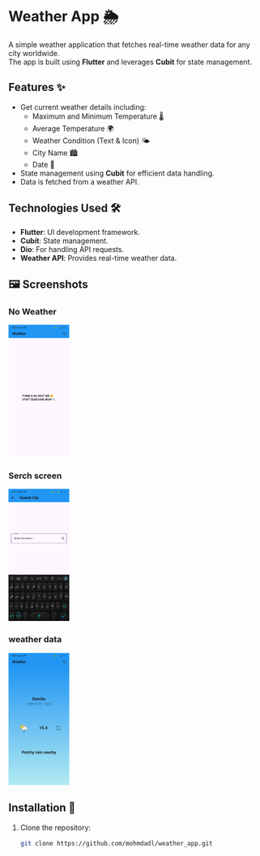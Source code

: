 # Weather App 🌦️

A simple weather application that fetches real-time weather data for any city worldwide.  
The app is built using **Flutter** and leverages **Cubit** for state management.

## Features ✨

- Get current weather details including:
  - Maximum and Minimum Temperature 🌡️
  - Average Temperature 🌍
  - Weather Condition (Text & Icon) 🌤️
  - City Name 🏙️
  - Date 📅
- State management using **Cubit** for efficient data handling.
- Data is fetched from a weather API.

## Technologies Used 🛠️

- **Flutter**: UI development framework.
- **Cubit**: State management.
- **Dio**: For handling API requests.
- **Weather API**: Provides real-time weather data.

## 🖼️ Screenshots


### No Weather
<img src="sceenshots\noWeather.jpg" alt="HomeScreen Section" width="120"/> 


### Serch screen
<img src="sceenshots\searchScreen.jpg" alt="Colors Section" width="120"/> 


### weather data
<img src="sceenshots\weatherData.jpg" alt="Colors Section" width="120"/>



## Installation 🚀

1. Clone the repository:
   ```bash
   git clone https://github.com/mohmdadl/weather_app.git

